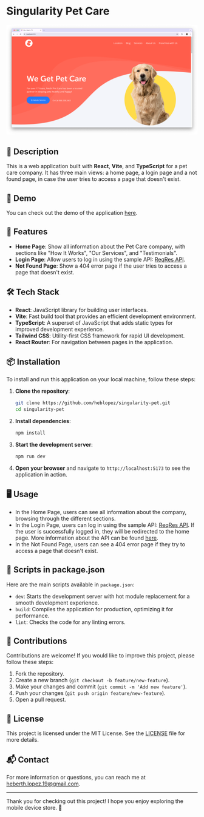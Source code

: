 # Singularity Pet Care

![Desktop Screenshot](/src/assets/png/desktop-screenshot.png)

## 📃 Description

This is a web application built with **React**, **Vite**, and **TypeScript** for a pet care company. It has three main views: a home page, a login page and a not found page, in case the user tries to access a page that doesn't exist.

## 🚀 Demo

You can check out the demo of the application [here](https://singularity-pet.vercel.app/).

## 🌟 Features

- **Home Page**: Show all information about the Pet Care company, with sections like "How It Works", "Our Services", and "Testimonials".
- **Login Page**: Allow users to log in using the sample API: [ReqRes API](https://reqres.in/).
- **Not Found Page**: Show a 404 error page if the user tries to access a page that doesn't exist.

## 🛠️ Tech Stack

- **React**: JavaScript library for building user interfaces.
- **Vite**: Fast build tool that provides an efficient development environment.
- **TypeScript**: A superset of JavaScript that adds static types for improved development experience.
- **Tailwind CSS**: Utility-first CSS framework for rapid UI development.
- **React Router**: For navigation between pages in the application.

## 📦 Installation

To install and run this application on your local machine, follow these steps:

1. **Clone the repository**:

   ```bash
   git clone https://github.com/heblopez/singularity-pet.git
   cd singularity-pet
   ```

2. **Install dependencies**:

   ```bash
   npm install
   ```

3. **Start the development server**:

   ```bash
   npm run dev
   ```

4. **Open your browser** and navigate to `http://localhost:5173` to see the application in action.

## 🖥️ Usage

- In the Home Page, users can see all information about the company, browsing through the different sections.
- In the Login Page, users can log in using the sample API: [ReqRes API](https://reqres.in/api/users). If the user is successfully logged in, they will be redirected to the home page. More information about the API can be found [here](https://publicapis.io/req-res-api).
- In the Not Found Page, users can see a 404 error page if they try to access a page that doesn't exist.

## 📜 Scripts in package.json

Here are the main scripts available in `package.json`:

- `dev`: Starts the development server with hot module replacement for a smooth development experience.
- `build`: Compiles the application for production, optimizing it for performance.
- `lint`: Checks the code for any linting errors.

## 🤝 Contributions

Contributions are welcome! If you would like to improve this project, please follow these steps:

1. Fork the repository.
2. Create a new branch (`git checkout -b feature/new-feature`).
3. Make your changes and commit (`git commit -m 'Add new feature'`).
4. Push your changes (`git push origin feature/new-feature`).
5. Open a pull request.

## 📜 License

This project is licensed under the MIT License. See the [LICENSE](LICENSE) file for more details.

## 📬 Contact

For more information or questions, you can reach me at [heberth.lopez.19@gmail.com](mailto:heberth.lopez.19@gmail.com).

---

Thank you for checking out this project! I hope you enjoy exploring the mobile device store. 🚀
